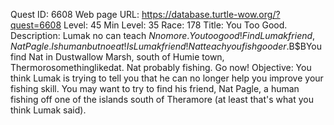 Quest ID: 6608
Web page URL: https://database.turtle-wow.org/?quest=6608
Level: 45
Min Level: 35
Race: 178
Title: You Too Good.
Description: Lumak no can teach $N no more. You too good! Find Lumak friend, Nat Pagle. Is human but no eat! Is Lumak friend! Nat teach you fish gooder.$B$BYou find Nat in Dustwallow Marsh, south of Humie town, Thermorosomethinglikedat. Nat probably fishing. Go now!
Objective: You think Lumak is trying to tell you that he can no longer help you improve your fishing skill. You may want to try to find his friend, Nat Pagle, a human fishing off one of the islands south of Theramore (at least that's what you think Lumak said).
